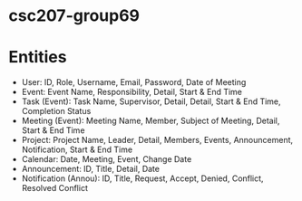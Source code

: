 # csc207-group69

# Entities
- User: ID, Role, Username, Email, Password, Date of Meeting
- Event: Event Name, Responsibility, Detail, Start & End Time
- Task (Event): Task Name, Supervisor, Detail, Detail, Start & End Time,
  Completion Status
- Meeting (Event): Meeting Name, Member, Subject of Meeting,
  Detail, Start & End Time
- Project: Project Name, Leader, Detail, Members, Events,
  Announcement, Notification, Start & End Time
- Calendar: Date, Meeting, Event, Change Date
- Announcement: ID, Title, Detail, Date
- Notification (Annou): ID, Title, Request, Accept, Denied, Conflict,
  Resolved Conflict